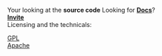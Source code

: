 Your looking at the **source code** Looking for **[Docs](https://kk5dire.github.io/Librays1/)**?<br>**[Invite](https://kk5dire.github.io/Librays1/invite/)**<br>Licensing and the technicals:<br>

[GPL](https://github.com/kk5dire/Librays1/blob/master/LICENSE)<br>
[Apache](https://github.com/kk5dire/Librays1/blob/master/Apache.txt)
